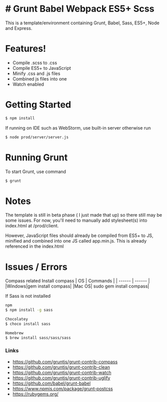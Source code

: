 # # Grunt Babel Webpack ES5+ Scss 


This is a template/environment containing Grunt, Babel, Sass, ES5+, Node and Express.

# Features!

  - Compile .scss to .css 
  - Compile ES5+ to JavaScript
  - Minify .css and .js files 
  - Combined js files into one
  - Watch enabled
 
# Getting Started

```sh
$ npm install
```

If running on IDE such as WebStorm, use built-in server otherwise run 

```sh
$ node prod/server/server.js
```

# Running Grunt

To start Grunt, use command
```sh
$ grunt
```
# Notes
The template is still in beta phase ( I just made that up) so there still may be some issues.
For now, you'll need to manually add stylesheet(s) into index.html at /prod/client.

However, JavaScript files should already be compiled from ES5+ to JS, minified and combined into one JS called app.min.js. This is already referenced in the index.html

# Issues / Errors
 Compass related
 Install compass
 | OS | Commands |
| ------ | ------ |
|Windows|gem install compass|
|Mac OS| sudo gem install compass|

If Sass is not installed
```sh
npm
$ npm install -g sass
```

```sh
Chocolatey
$ choco install sass
```

```sh
Homebrew 
$ brew install sass/sass/sass
```

### Links
 - https://github.com/gruntjs/grunt-contrib-compass
 - https://github.com/gruntjs/grunt-contrib-clean
 - https://github.com/gruntjs/grunt-contrib-watch
 - https://github.com/gruntjs/grunt-contrib-uglify
 - https://github.com/babel/grunt-babel
 - https://www.npmjs.com/package/grunt-postcss
 - https://rubygems.org/